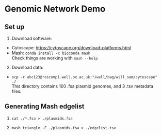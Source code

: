 # Genomic Network Demo

## Set up

1) Download software:
  - Cytoscape: https://cytoscape.org/download-platforms.html
  - Mash: `conda install -c bioconda mash` \
  Check things are working with `mash --help`

2) Download data:
- `scp -r abc123@rescomp1.well.ox.ac.uk:"/well/bag/will_sam/cytoscape" ./` \
This directory contains 100 .fsa plasmid genomes, and 3 .tsv metadata files.

## Generating Mash edgelist

1) `cat ./*.fsa > ./plasmids.fsa`

2) `mash triangle -E ./plasmids.fsa > ./edgelist.tsv`



